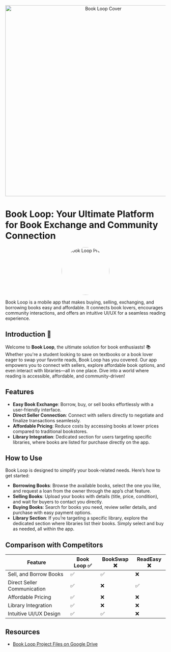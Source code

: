 <div align="center">
<img src="https://drive.google.com/uc?export=view&id=1Zsj52ZAxGgYUeWw2aah_49WtP-bXVjcQ" alt="Book Loop Cover" width="600"/>
</div>

# Book Loop: Your Ultimate Platform for Book Exchange and Community Connection

<div align="center">
<img src="https://drive.google.com/uc?export=view&id=1Zsj52ZAxGgYUeWw2aah_49WtP-bXVjcQ" alt="Book Loop Profile" width="150" style="border-radius: 50%;"/>
</div>

Book Loop is a mobile app that makes buying, selling, exchanging, and borrowing books easy and affordable. It connects book lovers, encourages community interactions, and offers an intuitive UI/UX for a seamless reading experience.

## Introduction 🚀

Welcome to **Book Loop**, the ultimate solution for book enthusiasts! 📚 Whether you're a student looking to save on textbooks or a book lover eager to swap your favorite reads, Book Loop has you covered. Our app empowers you to connect with sellers, explore affordable book options, and even interact with libraries—all in one place. Dive into a world where reading is accessible, affordable, and community-driven!

## Features
- **Easy Book Exchange**: Borrow, buy, or sell books effortlessly with a user-friendly interface.
- **Direct Seller Connection**: Connect with sellers directly to negotiate and finalize transactions seamlessly.
- **Affordable Pricing**: Reduce costs by accessing books at lower prices compared to traditional bookstores.
- **Library Integration**: Dedicated section for users targeting specific libraries, where books are listed for purchase directly on the app.

## How to Use
Book Loop is designed to simplify your book-related needs. Here’s how to get started:
- **Borrowing Books**: Browse the available books, select the one you like, and request a loan from the owner through the app’s chat feature.
- **Selling Books**: Upload your books with details (title, price, condition), and wait for buyers to contact you directly.
- **Buying Books**: Search for books you need, review seller details, and purchase with easy payment options.
- **Library Section**: If you’re targeting a specific library, explore the dedicated section where libraries list their books. Simply select and buy as needed, all within the app.

## Comparison with Competitors

| Feature                  | Book Loop ✅ | BookSwap ❌ | ReadEasy ❌ |
|--------------------------|--------------|-------------|-------------|
| Sell, and Borrow Books      | ✅           | ✅          | ❌          |
| Direct Seller Communication | ✅           | ❌          | ✅          |
| Affordable Pricing         | ✅           | ❌          | ❌          |
| Library Integration        | ✅           | ❌          | ❌          |
| Intuitive UI/UX Design     | ✅           | ✅          | ❌          |

## Resources
- [Book Loop Project Files on Google Drive](https://drive.google.com/drive/u/0/mobile/folders/1W5vyp23oW_PRWl17UFUPEqCJ5qz8bx4l?usp=drive_link&pli=1)
